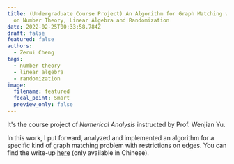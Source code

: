 ```yaml
---
title: (Undergraduate Course Project) An Algorithm for Graph Matching with Restrictions on Edge Weights, Based
  on Number Theory, Linear Algebra and Randomization
date: 2022-02-25T00:33:58.784Z
draft: false
featured: false
authors:
  - Zerui Cheng
tags:
  - number theory
  - linear algebra
  - randomization
image:
  filename: featured
  focal_point: Smart
  preview_only: false
---
```

It's the course project of *Numerical Analysis* instructed by Prof. Wenjian Yu. 

In this work, I put forward, analyzed and implemented an algorithm for a specific kind of graph matching problem with restrictions on edges. You can find the write-up [here](https://zerui-cheng.com/uploads/algo-write-up.pdf) (only available in Chinese).
